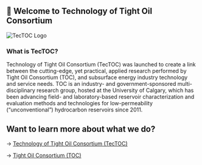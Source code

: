 ## 👋 Welcome to Technology of Tight Oil Consortium

![TecTOC Logo](https://www.tectoc.ca/logos/TecTOC_Logo.svg)

### What is TecTOC?
Technology of Tight Oil Consortium (TecTOC) was launched to create a link between the cutting-edge, yet practical, applied research performed by Tight Oil Consortium (TOC), and subsurface energy industry technology and service needs. TOC is an industry- and government-sponsored multi-disciplinary research group, hosted at the University of Calgary, which has been advancing field- and laboratory-based reservoir characterization and evaluation methods and technologies for low-permeability (“unconventional”) hydrocarbon reservoirs since 2011. 


## Want to learn more about what we do?
-> [Technology of Tight Oil Consortium (TecTOC)](https://www.tectoc.ca/)

-> [Tight Oil Consortium (TOC)](https://www.tightoilconsortium.com/)

<!-- -> [TecTOC Docs](https://www.tectoc.ca/docs) -->

<!--

**Here are some ideas to get you started:**

🙋‍♀️ A short introduction - what is your organization all about?
🌈 Contribution guidelines - how can the community get involved?
👩‍💻 Useful resources - where can the community find your docs? Is there anything else the community should know?
🍿 Fun facts - what does your team eat for breakfast?
🧙 Remember, you can do mighty things with the power of [Markdown](https://docs.github.com/github/writing-on-github/getting-started-with-writing-and-formatting-on-github/basic-writing-and-formatting-syntax)
-->

